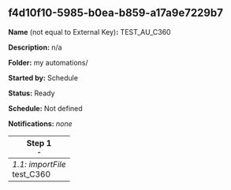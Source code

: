 ## f4d10f10-5985-b0ea-b859-a17a9e7229b7

**Name** (not equal to External Key)**:** TEST_AU_C360

**Description:** n/a

**Folder:** my automations/

**Started by:** Schedule

**Status:** Ready

**Schedule:** Not defined

**Notifications:** _none_


| Step 1<br>_<small>-</small>_ |
| --- |
| _1.1: importFile_<br>test_C360 |

